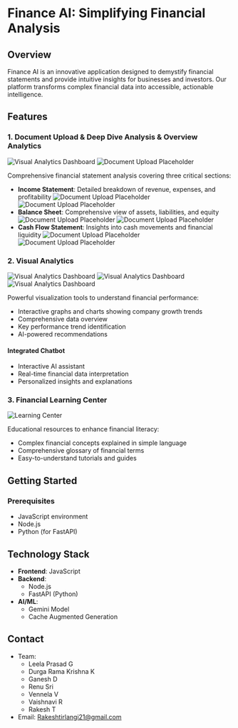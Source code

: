 # Finance AI: Simplifying Financial Analysis

## Overview
Finance AI is an innovative application designed to demystify financial statements and provide intuitive insights for businesses and investors. Our platform transforms complex financial data into accessible, actionable intelligence.

## Features

### 1. Document Upload & Deep Dive Analysis & Overview Analytics
![Visual Analytics Dashboard](/assets/data.png)
![Document Upload Placeholder](/assets/hero.png)

Comprehensive financial statement analysis covering three critical sections:
- **Income Statement**: Detailed breakdown of revenue, expenses, and profitability
 ![Document Upload Placeholder](/assets/income.png)
 ![Document Upload Placeholder](/assets/income-2.png)
- **Balance Sheet**: Comprehensive view of assets, liabilities, and equity
  ![Document Upload Placeholder](/assets/balance.png)
  ![Document Upload Placeholder](/assets/balance2.png)
- **Cash Flow Statement**: Insights into cash movements and financial liquidity
 ![Document Upload Placeholder](/assets/cash.png)
 ![Document Upload Placeholder](/assets/cash2.png)

### 2. Visual Analytics

![Visual Analytics Dashboard](/assets/line-graph.png)
![Visual Analytics Dashboard](/assets/linegraph-2.png)
![Visual Analytics Dashboard](/assets/piechart.png)

Powerful visualization tools to understand financial performance:
- Interactive graphs and charts showing company growth trends
- Comprehensive data overview
- Key performance trend identification
- AI-powered recommendations

#### Integrated Chatbot

- Interactive AI assistant
- Real-time financial data interpretation
- Personalized insights and explanations

### 3. Financial Learning Center
![Learning Center](/assets/learning.png)

Educational resources to enhance financial literacy:
- Complex financial concepts explained in simple language
- Comprehensive glossary of financial terms
- Easy-to-understand tutorials and guides

## Getting Started

### Prerequisites
- JavaScript environment
- Node.js
- Python (for FastAPI)


## Technology Stack
- **Frontend**: JavaScript
- **Backend**: 
  - Node.js
  - FastAPI (Python)
- **AI/ML**: 
  - Gemini Model
  - Cache Augmented Generation

## Contact
- Team:
   - Leela Prasad G
   - Durga Rama Krishna K
   - Ganesh D
   - Renu Sri
   - Vennela V
   - Vaishnavi R
   - Rakesh T
- Email: Rakeshtirlangi21@gmail.com
